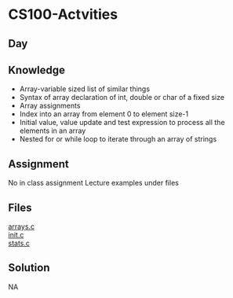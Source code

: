 # CS100-Actvities


## Day

## Knowledge
* Array-variable sized list of similar things
* Syntax of array declaration of int, double or char of a fixed size
* Array assignments
* Index into an array from element 0 to element size-1
* Initial value, value update and test expression to process all the elements in an array
* Nested for or while loop to iterate through an array of strings


## Assignment
No in class assignment 
Lecture examples under files

## Files
[arrays.c](arrays.c)<br>
[init.c](init.c)<br>
[stats.c](stats.c)

## Solution

NA